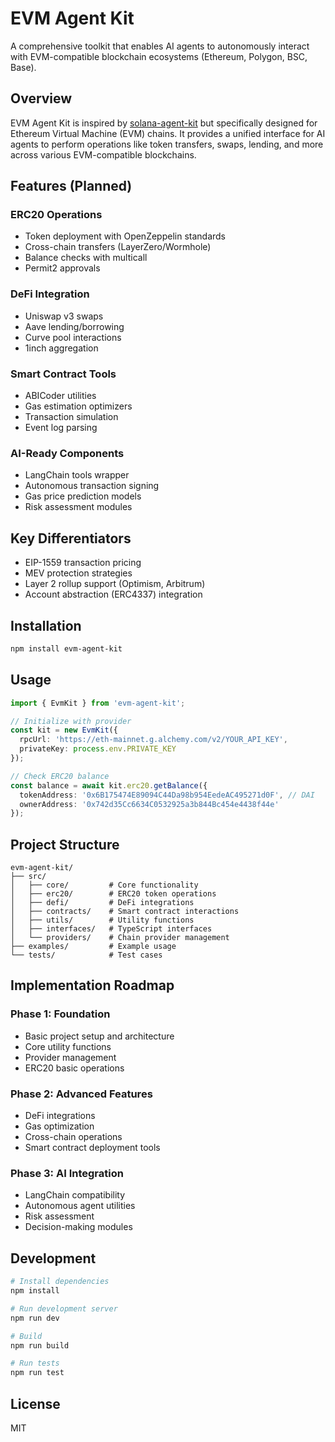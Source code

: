 # EVM Agent Kit

A comprehensive toolkit that enables AI agents to autonomously interact with EVM-compatible blockchain ecosystems (Ethereum, Polygon, BSC, Base).

## Overview

EVM Agent Kit is inspired by [solana-agent-kit](https://github.com/sendaifun/solana-agent-kit) but specifically designed for Ethereum Virtual Machine (EVM) chains. It provides a unified interface for AI agents to perform operations like token transfers, swaps, lending, and more across various EVM-compatible blockchains.

## Features (Planned)

### ERC20 Operations
- Token deployment with OpenZeppelin standards
- Cross-chain transfers (LayerZero/Wormhole)
- Balance checks with multicall
- Permit2 approvals

### DeFi Integration
- Uniswap v3 swaps
- Aave lending/borrowing
- Curve pool interactions
- 1inch aggregation

### Smart Contract Tools
- ABICoder utilities
- Gas estimation optimizers
- Transaction simulation
- Event log parsing

### AI-Ready Components
- LangChain tools wrapper
- Autonomous transaction signing
- Gas price prediction models
- Risk assessment modules

## Key Differentiators
- EIP-1559 transaction pricing
- MEV protection strategies
- Layer 2 rollup support (Optimism, Arbitrum)
- Account abstraction (ERC4337) integration

## Installation

```bash
npm install evm-agent-kit
```

## Usage

```typescript
import { EvmKit } from 'evm-agent-kit';

// Initialize with provider
const kit = new EvmKit({
  rpcUrl: 'https://eth-mainnet.g.alchemy.com/v2/YOUR_API_KEY',
  privateKey: process.env.PRIVATE_KEY
});

// Check ERC20 balance
const balance = await kit.erc20.getBalance({
  tokenAddress: '0x6B175474E89094C44Da98b954EedeAC495271d0F', // DAI
  ownerAddress: '0x742d35Cc6634C0532925a3b844Bc454e4438f44e'
});
```

## Project Structure

```
evm-agent-kit/
├── src/
│   ├── core/         # Core functionality
│   ├── erc20/        # ERC20 token operations
│   ├── defi/         # DeFi integrations
│   ├── contracts/    # Smart contract interactions
│   ├── utils/        # Utility functions
│   ├── interfaces/   # TypeScript interfaces
│   └── providers/    # Chain provider management
├── examples/         # Example usage
└── tests/            # Test cases
```

## Implementation Roadmap

### Phase 1: Foundation
- Basic project setup and architecture
- Core utility functions
- Provider management
- ERC20 basic operations

### Phase 2: Advanced Features
- DeFi integrations
- Gas optimization
- Cross-chain operations
- Smart contract deployment tools

### Phase 3: AI Integration
- LangChain compatibility
- Autonomous agent utilities
- Risk assessment
- Decision-making modules

## Development

```bash
# Install dependencies
npm install

# Run development server
npm run dev

# Build
npm run build

# Run tests
npm run test
```

## License

MIT